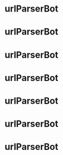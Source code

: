 # urlParserBot
# urlParserBot
# urlParserBot
# urlParserBot
# urlParserBot
# urlParserBot
# urlParserBot
